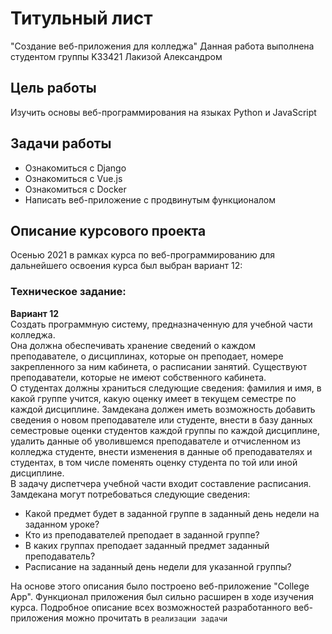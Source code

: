 # Титульный лист
"Создание веб-приложения для колледжа"
Данная работа выполнена студентом группы K33421 Лакизой Александром

## Цель работы
Изучить основы веб-программирования на языках Python и JavaScript

## Задачи работы
- Ознакомиться с Django
- Ознакомиться с Vue.js
- Ознакомиться с Docker
- Написать веб-приложение с продвинутым функционалом

## Описание курсового проекта
Осенью 2021 в рамках курса по веб-программированию для дальнейшего освоения курса был выбран вариант 12:
### Техническое задание:
__Вариант 12__  
Создать программную систему, предназначенную для учебной части колледжа.  
Она должна обеспечивать хранение сведений о каждом преподавателе, о
дисциплинах, которые он преподает, номере закрепленного за ним кабинета, о
расписании занятий. Существуют преподаватели, которые не имеют собственного
кабинета.  
О студентах должны храниться следующие сведения: фамилия и имя, в какой
группе учится, какую оценку имеет в текущем семестре по каждой дисциплине.
Замдекана должен иметь возможность добавить сведения о новом преподавателе
или студенте, внести в базу данных семестровые оценки студентов каждой группы по
каждой дисциплине, удалить данные об уволившемся преподавателе и отчисленном из
колледжа студенте, внести изменения в данные об преподавателях и студентах, в том
числе поменять оценку студента по той или иной дисциплине.  
В задачу диспетчера учебной части входит составление расписания.  
Замдекана могут потребоваться следующие сведения:
- Какой предмет будет в заданной группе в заданный день недели на заданном
уроке?
- Кто из преподавателей преподает в заданной группе?
- В каких группах преподает заданный предмет заданный преподаватель?
- Расписание на заданный день недели для указанной группы?


На основе этого описания было построено веб-приложение "College App". Функционал приложения был сильно расширен в ходе изучения курса. Подробное описание всех возможностей разработанного веб-приложения можно прочитать в `реализации задачи`
